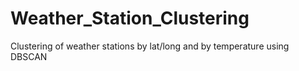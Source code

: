 # Weather_Station_Clustering
Clustering of weather stations by lat/long and by temperature using DBSCAN
